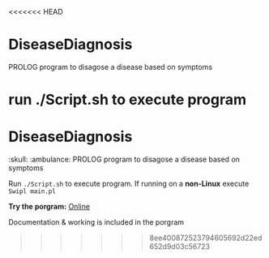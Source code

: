 <<<<<<< HEAD
# DiseaseDiagnosis
PROLOG program to disagose a disease based on symptoms


run ./Script.sh to execute program
=======
<h1> DiseaseDiagnosis </h1>  :skull:  :ambulance:
PROLOG program to disagose a disease based on symptoms


Run ```./Script.sh``` to execute program.
If running on a **non-Linux** 
execute ```Swipl main.pl```

**Try the porgram:** [Online](https://swish.swi-prolog.org/p/Dhruv_diagnosis.pl)

Documentation & working is included in the porgram
>>>>>>> 8ee400872523794605692d22ed652d9d03c56723
